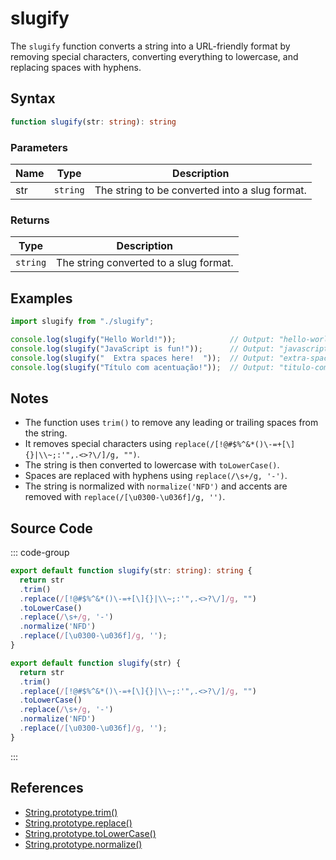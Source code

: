 # slugify

The `slugify` function converts a string into a URL-friendly format by removing special characters, converting everything to lowercase, and replacing spaces with hyphens.

## Syntax

```typescript
function slugify(str: string): string
```

### Parameters

| Name  | Type     | Description                                          |
|-------|----------|----------------------------------------------------|
| str   | `string` | The string to be converted into a slug format.     |

### Returns

| Type    | Description                                      |
|---------|------------------------------------------------|
| `string` | The string converted to a slug format.          |

## Examples

```typescript
import slugify from "./slugify";

console.log(slugify("Hello World!"));            // Output: "hello-world"
console.log(slugify("JavaScript is fun!"));      // Output: "javascript-is-fun"
console.log(slugify("  Extra spaces here!  "));  // Output: "extra-spaces-here"
console.log(slugify("Título com acentuação!"));  // Output: "titulo-com-acentuacao"
```

## Notes

- The function uses `trim()` to remove any leading or trailing spaces from the string.
- It removes special characters using `replace(/[!@#$%^&*()\-=+[\]{}|\\~;:'",.<>?\/]/g, "")`.
- The string is then converted to lowercase with `toLowerCase()`.
- Spaces are replaced with hyphens using `replace(/\s+/g, '-')`.
- The string is normalized with `normalize('NFD')` and accents are removed with `replace(/[\u0300-\u036f]/g, '')`.

## Source Code

::: code-group
```typescript
export default function slugify(str: string): string {
  return str
  .trim()
  .replace(/[!@#$%^&*()\-=+[\]{}|\\~;:'",.<>?\/]/g, "")
  .toLowerCase()
  .replace(/\s+/g, '-')
  .normalize('NFD')
  .replace(/[\u0300-\u036f]/g, '');
}
```

```javascript
export default function slugify(str) {
  return str
  .trim()
  .replace(/[!@#$%^&*()\-=+[\]{}|\\~;:'",.<>?\/]/g, "")
  .toLowerCase()
  .replace(/\s+/g, '-')
  .normalize('NFD')
  .replace(/[\u0300-\u036f]/g, '');
}
```
::: 

## References

- [String.prototype.trim()](https://developer.mozilla.org/en-US/docs/Web/JavaScript/Reference/Global_Objects/String/trim)
- [String.prototype.replace()](https://developer.mozilla.org/en-US/docs/Web/JavaScript/Reference/Global_Objects/String/replace)
- [String.prototype.toLowerCase()](https://developer.mozilla.org/en-US/docs/Web/JavaScript/Reference/Global_Objects/String/toLowerCase)
- [String.prototype.normalize()](https://developer.mozilla.org/en-US/docs/Web/JavaScript/Reference/Global_Objects/String/normalize)